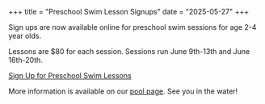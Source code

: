 +++
title = "Preschool Swim Lesson Signups"
date = "2025-05-27"
+++

Sign ups are now available online for preschool swim sessions for age 2-4 year olds.

Lessons are $80 for each session. Sessions run June 9th-13th and June 16th-20th.

[Sign Up for Preschool Swim Lessons](https://www.signupgenius.com/go/10C0E4FA5AD2CA1FF2-57082640-preschool)

More information is available on our [pool page](/pool/). See you in the water!


